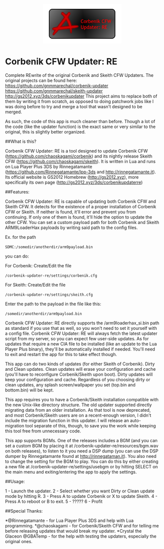 <p align="center">
	<img src="https://github.com/gnmmarechal/corbenik-updater-re/blob/master/buildres/banner.png?raw=true"/>
</p>


# Corbenik CFW Updater: RE

Complete REwrite of the original Corbenik and Skeith CFW Updaters.
The original projects can be found here:
https://github.com/gnmmarechal/corbenik-updater
https://github.com/gnmmarechal/skeith-updater
http://gs2012.xyz/3ds/corbenikupdater
This project aims to replace both of them by writing it from scratch, as opposed to
doing patchwork jobs like I was doing before to try and merge a tool that wasn't designed to be merged.

As such, the code of this app is much cleaner than before. Though a lot of the code (like the updater function) is the
exact same or very similar to the original, this is slightly better organized.

##What is this?

Corbenik CFW Updater: RE is a tool designed to update Corbenik CFW (https://github.com/chaoskagami/corbenik) and its nightly
release Skeith CFW (https://github.com/chaoskagami/skeith).
It is written in Lua and runs on Lua Player Plus 3DS by Rinnegatamante (https://github.com/Rinnegatamante/lpp-3ds and http://rinnegatamante.it).
Its official website is GS2012 Homebrew (http://gs2012.xyz), more specifically its own page (http://gs2012.xyz/3ds/corbenikupdaterre)

##Features:

Corbenik CFW Updater: RE is capable of updating both Corbenik CFW and Skeith CFW.
It detects for the existence of a proper installation of Corbenik CFW or Skeith. If neither is found, it'll error and
prevent you from continuing. If only one of them is found, it'll hide the option to update the other CFW.
You can set a custom payload path for both Corbenik and Skeith ARM9LoaderHax payloads by writing said path to the config files.

Ex. for the path 

`SDMC:/somedir/anotherdir/arm9payload.bin` 

you can do:

For Corbenik: Create/Edit the file 

`/corbenik-updater-re/settings/corbenik.cfg`

For Skeith: Create/Edit the file 

`/corbenik-updater-re/settings/skeith.cfg`

Enter the path to the payload in the file like this: 

`/somedir/anotherdir/arm9payload.bin`

Corbenik CFW Updater: RE directly supports the /arm9loaderhax_si.bin path as standard if you use that as well, so you won't need to set it yourself with a config file.
Corbenik CFW Updater: RE will always fetch the latest updater script from my server, so you can expect few user-side updates.
As for updates that require a new CIA file to be installed (like an update to the Lua Player Plus binary), they'll be automatically
installed if needed. You'll need to exit and restart the app for this to take effect though.

This app can do two kinds of updates (for either Skeith of Corbenik). Dirty and Clean updates.
Clean updates will erase your configuration and cache (you'll have to reconfigure Corbenik/Skeith upon boot).
Dirty updates will keep your configuration and cache.
Regardless of you choosing dirty or clean updates, any splash screen/wallpaper you set (top.bin and bottom.bin) will be kept.

This app requires you to have a Corbenik/Skeith installation compatible with the new Unix-like directory structure. The old updater
supported directly migrating data from an older installation. As that tool is now deprecated, and most Corbenik/Skeith users are on a recent-enough
version, I didn't include the migration function in this updater. I will release an auto-migration tool separate of this, though, to save you the work
while keeping this tool free from unnecessary code.

This app supports BGMs. One of the releases includes a BGM (and you can set a custom BGM by placing it at /corbenik-updater-re/resources/bgm.wav on both releases), to listen to it you need a DSP dump (you can use the DSP dumper by Rinnegatamante found at http://rinnegataman.it).
You also need to change the setting for the BGM to play. You can do this by either creating a new file at /corbenik-updater-re/settings/usebgm or by hitting SELECT on the main
menu and exiting/entering the app to apply the settings.

##Usage:

1 - Launch the updater.
2 - Select whether you want Dirty or Clean update mode by hitting R.
3 - Press A to update Corbenik or X to update Skeith.
4 - Press A to reboot or B to exit.
5 - ?????
6 - Profit


##Special Thanks:

*@Rinnegatamante - for Lua Player Plus 3DS and help with Lua programming.
*@chaoskagami - for Corbenik/Skeith CFW and for telling me before releasing updates that would break my updater.
*Crystal the Glaceon @GBATemp - for the help with testing the updaters, especially the original ones.
